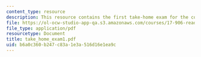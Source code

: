 ```yaml
---
content_type: resource
description: This resource contains the first take-home exam for the course.
file: https://ol-ocw-studio-app-qa.s3.amazonaws.com/courses/17-906-reading-seminar-in-social-science-the-geopolitics-and-geoeconomics-of-global-energy-spring-2007/b6a0c360b247c83a1e3a516d16e1ea9c_take_home_exam1.pdf
file_type: application/pdf
resourcetype: Document
title: take_home_exam1.pdf
uid: b6a0c360-b247-c83a-1e3a-516d16e1ea9c
---
```

